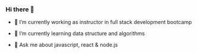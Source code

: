 ### Hi there 👋

<!--
**aschalegn/aschalegn** is a ✨ _special_ ✨ repository because its `README.md` (this file) appears on your GitHub profile.

Here are some ideas to get you started:
- 👯 I’m looking to collaborate on ...
- 🤔 I’m looking for help with ...
- 📫 How to reach me: ...
- 😄 Pronouns: ...
- ⚡ Fun fact: ...
🔭 I’m currently working on youtube channel
-->
- 🔭 I’m currently working as instructor in full stack development bootcamp
- 🌱 I’m currently learning data structure and algorithms

- 💬 Ask me about javascript, react & node.js



